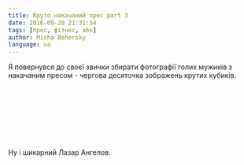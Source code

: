 ```yaml
---
title: Круто накачаний прес part 3
date: 2016-09-28 21:31:54
tags: [прес, фітнес, abs]
author: Misha Behersky
language: ua
---
```


Я повернувся до своєї звички збирати фотографії голих мужиків з накачаним пресом - чергова десяточка зображень крутих кубиків.

<p><img alt="" src="/img/article/b198b6b3aa9c30bdbeda2e383e038bf2.jpg" /></p>

<p><img alt="" src="/img/article/3724c40cc7a53f63a2ef30256456f453.jpg" /></p>

<p><img alt="" src="/img/article/5a9163dbc2a93ceb99fa07cdbaecf7ee.jpg" /></p>

<p><img alt="" src="/img/article/583e8e6cbc343da782482bd7f2d2b630.jpg" /></p>

<p><img alt="" src="/img/article/51d4b262779c389eb328bfd5b09c452d.jpg" /></p>

<p><img alt="" src="/img/article/7bbbd53be01938a2aba0f8c1d4f08768.jpg" /></p>

<p><img alt="" src="/img/article/e624da2bb2d93041899f0958de0fbd85.jpg" /></p>

<p><img alt="" src="/img/article/2a9e2c8a7a2633578a3f9177517e8167.jpg" /></p>

<p><img alt="" src="/img/article/c939b0e6f1253998a3c206f087b8e8d7.jpg" /></p>

Ну і шикарний Лазар Ангелов.

<p><img alt="" src="/img/article/023d3c598bf23951bef1ed0d57dd46e1.png" /></p>
